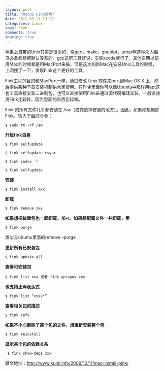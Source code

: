 ```yaml
--- 
layout: post 
title: "MacOS Fink命令"
date: 2012-03-11 13:29
categories: Linux
tags: Fink
comments: true
sharing: true
---
```


苹果上自带的Unix其实是很少的，像gcc，make，gnuplot，unrar啊这种杀人越货必备武器都默认没有的。gcc这帮工具好说，安装xcode就行了，其他东西以前用Mac的时候都是用MacPort来搞，但是这次的新Mac在安装Unix工具的时候，上网搜了一下，发现Fink这个更好的工具。

Fink工程的目的和MacPort一样，通过修改 Unix 软件来port到Mac OS X
上，然后提供某种下载安装机制供大家使用。在Fink里面你可以像Ubuntu中那样用apt这套工具直接安装二进制包，也可以直接使用Fink来通过源代码编译安装。一般直接用Fink比较好，因为里面的东西比较新。

Fink 的所有文件几乎都安装在 /sw（或你选择安装的地方）。因此，如果你想删除 Fink，输入下面的命令：

``
$ sudo rm -rf /sw
``

**升级fink自身**

``` 
$ fink selfupdate

$ fink selfupdate-rsync

$ fink index -f

$ fink selfupdate
```

**安装**

``
$ fink install xxx
``

**卸载**

``
$ fink remove xxx
``

**如果想把依赖包也一起卸载，加-r。如果想配置文件一并卸载，用**

``
$ fink purge
``

类似与ubuntu里面的remove –purge

**更新所有已安装包**

``
$ fink update-all
``

**查看可安装包**

``
$ fink list xxx 或者 fink apropos xxx
``

**也支持正泽表达式**

``
$ fink list “xxx\*”
``

**查看相关包的描述**

``
$ fink info
``

**如果不小心删除了某个包的文件，想重新安装整个包**

``
$ fink reinstall
``

**显示某个包的依赖关系**

``
$ fink show-deps xxx
 ``

原文地址：http://www.kunli.info/2009/12/11/mac-install-pink/
